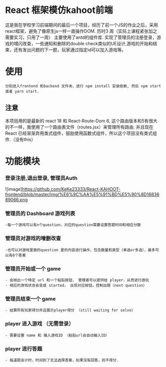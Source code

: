 # React 框架模仿kahoot前端
这是我在学校学习前端期间的最后一个项目，经历了前一个JS的作业之后，采用react框架，避免了像原生js一样一直操作DOM. 历时3 周（实际上课程紧张加之需要实习，只用了一周）
主要使用了antd的组件库. 实现了管理员的注册登录，游戏的增闪改查，一些通知和删除的double check类似的UE设计,游戏的开始和结束，还有发出问题的下一题，玩家通过指定id可以加入游戏等。

# 使用
	分别进入frontend 和backend 文件夹，进行 npm install 安装依赖, 然后 npm start 或者 yarn start. 

## 注意
本项目用的是最新的 react 18 和 React-Route-Dom 6, 这个路由版本和5有很大的不一样，我使用了一个路由表文件（routes.jsx）来管理所有路由.
并且现在React 已经渐渐弃用类式组件，鼓励使用函数式组件，所以这个项目没有类式组件.（没有this）
# 功能模块
### 登录注册,退出登录, 管理员Auth
![image]https://github.com/KeKe23333/React-KAHOOT-frontend/blob/master/img/%E6%9C%AA%E5%91%BD%E5%90%8D1683689066.png
### 管理员的 Dashboard  游戏列表
	-每一个游戏可以有n个question，对应的question需要设置答题时间和相应分数
### 管理员对游戏的增删改查
	-也可以对游戏里面的question 里的内容进行操作，包含数量和类型（单选or多选），最多可以有6个答案
### 管理员开始或一个 game
	- 会抛出一个特定 url 和一个粘贴按钮， 管理者可以提供给 player，从而进行游玩
	- 相应的游戏状态会变成 started， 出现对应按钮，控制出题（next question）
### 管理员结束一个 game
	- 结算所有玩家得分并且展示player得分 （still waiting for solve）

### player 进入游戏 （无需登录）
	- 需要设置 name 和 输入游戏ID （粘贴url会自动输入ID）
### player 进行答题
	- 每道题会计时，时间到了无法选择答案，如果没有回答，则不得分.
